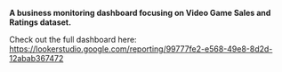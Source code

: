 **A business monitoring dashboard focusing on Video Game Sales and Ratings dataset.**

Check out the full dashboard here:
https://lookerstudio.google.com/reporting/99777fe2-e568-49e8-8d2d-12abab367472
